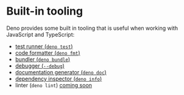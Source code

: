 # Built-in tooling

Deno provides some built in tooling that is useful when working with JavaScript
and TypeScript:

<!-- prettier-ignore-start -->
<!-- prettier incorrectly moves the coming soon links to new lines -->

- [test runner (`deno test`)](../testing)
- [code formatter (`deno fmt`)](./tools/formatter.md)
- [bundler (`deno bundle`)](./tools/bundler.md)
- [debugger (`--debug`)](./tools/debugger.md)
- [documentation generator (`deno doc`)](./tools/documentation_generator.md)
- [dependency inspector (`deno info`)](./tools/dependency_inspector.md)
- linter (`deno lint`) [coming soon](https://github.com/denoland/deno/issues/1880)

<!-- prettier-ignore-end -->
